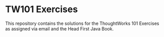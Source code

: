 # TW101 Exercises

This repository contains the solutions for the ThoughtWorks 101 Exercises as assigned via email and the Head First Java Book.